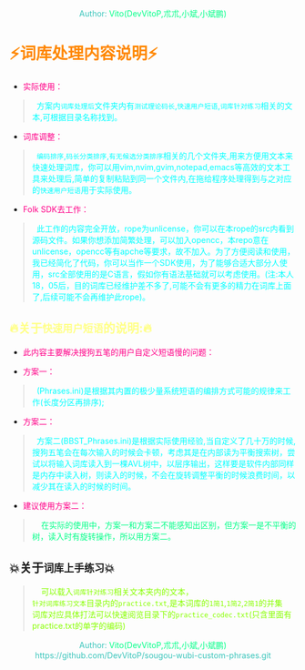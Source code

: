 
<center><font color=#39c5bb>Author:<font color=#00ff88> Vito(DevVitoP,朮朮,小斌,小斌鹏)</font></font></center>

# <font color=#ff8800>:zap:词库处理内容说明:zap:</font>
* <font color=#ff0088>实际使用：</font>    
> <font color=#00ffff>&nbsp;&nbsp;方案内`词库处理后`文件夹内有`测试理论码长`,`快速用户短语`,`词库针对练习`相关的文本,可根据目录名称找到。</font>    

* <font color=#ff0088>词库调整：</font>    
> <font color=#00ffff>&nbsp;&nbsp;`编码排序`,`码长分类排序`,`有无候选分类排序`相关的几个文件夹,用来方便用文本来快速处理词库，你可以用vim,nvim,gvim,notepad,emacs等高效的文本工具来处理后,简单的复制粘贴到同一个文件内,在拖给程序处理得到与之对应的`快速用户短语`用于实际使用。</font>    

* <font color=#ff0088>Folk SDK去工作：</font>    
> <font color=#00ffff>&nbsp;&nbsp;此工作的内容完全开放，rope为unlicense，你可以在本rope的src内看到源码文件。如果你想添加简繁处理，可以加入opencc，本repo意在unlicense，opencc等有apche等要求，故不加入。为了方便阅读和使用，我已经简化了代码，你可以当作一个SDK使用，为了能够合适大部分人使用，src全部使用的是C语言，假如你有语法基础就可以考虑使用。(注:本人18，05后，目的词库已经维护差不多了,可能不会有更多的精力在词库上面了,后续可能不会再维护此rope)。</font>

## <font color=#ffff88>:fire:关于`快速用户短语`的说明::fire:</font> 
* <font color=#ff0088>此内容主要解决搜狗五笔的用户自定义短语慢的问题：</font>    

* <font color=#ff0088>方案一：</font>    
> <font color=#00ffff>&nbsp;&nbsp;(Phrases.ini)是根据其内置的极少量系统短语的编排方式可能的规律来工作(长度分区再排序);</font>    

* <font color=#ff0088>方案二：</font>    
> <font color=#00ffff>&nbsp;&nbsp;方案二(BBST\_Phrases.ini)是根据实际使用经验,当自定义了几十万的时候,搜狗五笔会在每次输入的时候会卡顿，考虑其是在内部读为平衡搜索树，尝试以将输入词库读入到一棵AVL树中，以层序输出，这样要是软件内部同样是内存中读入树，则读入的时候，不会在旋转调整平衡的时候浪费时间，以减少其在读入的时候的时间。</font>    
 
* <font color=#ff0088>建议使用方案二：</font>    
> <font color=#00ff88>&nbsp;&nbsp;&nbsp;&nbsp;在实际的使用中，方案一和方案二不能感知出区别，但方案一是不平衡的树，读入时有旋转操作，所以用方案二。</font>    

## :boom:关于`词库上手练习`:boom:
 
> <font color=#88ff00>&nbsp;&nbsp;&nbsp;&nbsp;可以载入`词库针对练习`相关文本夹内的文本，</font>    
> <font color=#88ff00>`针对词库练习文本`目录内的`practice.txt`,是本词库的`1简1`,`1简2`,`2简1`的并集</font>    
> <font color=#88ff00>词库对应具体打法可以快速阅览目录下的`practice_codec.txt`(只含里面有practice.txt的单字的编码)</font>    


<center><font color=#39c5bb>Author:<font color=#00ff88> Vito(DevVitoP,朮朮,小斌,小斌鹏)</font></font></center>
<center><font color=#39c5bb>https://github.com/DevVitoP/sougou-wubi-custom-phrases.git</font></font></center>

